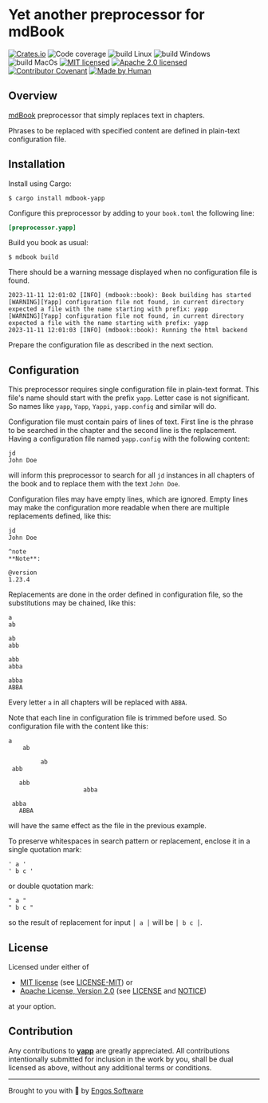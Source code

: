# Yet another preprocessor for mdBook

[![Crates.io][crates-badge]][crates-url]
![Code coverage][coverage-badge]
![build Linux][build-badge-linux]
![build Windows][build-badge-windows]
![build MacOs][build-badge-macos]
[![MIT licensed][mit-badge]][mit-license-url]
[![Apache 2.0 licensed][apache-badge]][apache-license-url]
[![Contributor Covenant][cc-badge]][cc-url]
[![Made by Human][mbh-badge]][cc-url]

[crates-badge]: https://img.shields.io/crates/v/mdbook-yapp.svg
[crates-url]: https://crates.io/crates/mdbook-yapp
[mit-badge]: https://img.shields.io/badge/License-MIT-blue.svg
[mit-url]: https://opensource.org/licenses/MIT
[mit-license-url]: https://github.com/EngosSoftware/yapp/blob/main/LICENSE-MIT
[apache-badge]: https://img.shields.io/badge/License-Apache%202.0-blue.svg
[apache-url]: https://www.apache.org/licenses/LICENSE-2.0
[apache-license-url]: https://github.com/EngosSoftware/yapp/blob/main/LICENSE
[apache-notice-url]: https://github.com/EngosSoftware/yapp/blob/main/NOTICE
[build-badge-linux]: https://github.com/EngosSoftware/kivi/actions/workflows/build-linux.yml/badge.svg
[build-badge-windows]: https://github.com/EngosSoftware/kivi/actions/workflows/build-windows.yml/badge.svg
[build-badge-macos]: https://github.com/EngosSoftware/kivi/actions/workflows/build-macos.yml/badge.svg
[coverage-badge]: https://img.shields.io/badge/Code%20coverage-20%25-green.svg
[cc-badge]: https://img.shields.io/badge/Contributor%20Covenant-2.1-4baaaa.svg
[cc-url]: https://github.com/EngosSoftware/yapp/blob/main/CODE_OF_CONDUCT.md
[mbh-badge]: https://img.shields.io/badge/Made_by-HUMAN-d35400.svg
[repository-url]: https://github.com/EngosSoftware/yapp
[mdBook]: https://github.com/rust-lang/mdBook

## Overview

[mdBook] preprocessor that simply replaces text in chapters.

Phrases to be replaced with specified content are defined in plain-text configuration file.

## Installation

Install using Cargo:

```shell
$ cargo install mdbook-yapp
```

Configure this preprocessor by adding to your `book.toml` the following line:

```toml
[preprocessor.yapp]
```

Build you book as usual:

```shell
$ mdbook build
```

There should be a warning message displayed when no configuration file is found.

```shell
2023-11-11 12:01:02 [INFO] (mdbook::book): Book building has started
[WARNING][Yapp] configuration file not found, in current directory expected a file with the name starting with prefix: yapp
[WARNING][Yapp] configuration file not found, in current directory expected a file with the name starting with prefix: yapp
2023-11-11 12:01:03 [INFO] (mdbook::book): Running the html backend
```

Prepare the configuration file as described in the next section.

## Configuration

This preprocessor requires single configuration file in plain-text format.
This file's name should start with the prefix `yapp`. Letter case is not significant.
So names like `yapp`, `Yapp`, `Yappi`, `yapp.config` and similar will do.

Configuration file must contain pairs of lines of text.
First line is the phrase to be searched in the chapter and the second line is the replacement.
Having a configuration file named `yapp.config` with the following content:

```text
jd
John Doe
```

will inform this preprocessor to search for all `jd` instances in all chapters of the book
and to replace them with the text `John Doe`.

Configuration files may have empty lines, which are ignored.
Empty lines may make the configuration more readable when there are multiple replacements defined, like this:

```text
jd
John Doe

^note
**Note**:

@version
1.23.4
```

Replacements are done in the order defined in configuration file, so the substitutions may be chained, like this:

```text
a
ab

ab
abb

abb
abba

abba
ABBA
```

Every letter `a` in all chapters will be replaced with `ABBA`.

Note that each line in configuration file is trimmed before used. So configuration file with the content like this:

```text
a
    ab

         ab
 abb

   abb
                     abba

 abba
   ABBA
```

will have the same effect as the file in the previous example.

To preserve whitespaces in search pattern or replacement, enclose it in a single quotation mark:

```text
' a '
' b c '
```

or double quotation mark:

```text
" a "
" b c "
```

so the result of replacement for input `│ a │` will be `│ b c │`.

## License

Licensed under either of

- [MIT license][mit-url] (see [LICENSE-MIT][mit-license-url]) or
- [Apache License, Version 2.0][apache-url] (see [LICENSE][apache-license-url] and [NOTICE][apache-notice-url])

at your option.

## Contribution

Any contributions to [**yapp**][repository-url] are greatly appreciated.
All contributions intentionally submitted for inclusion in the work by you,
shall be dual licensed as above, without any additional terms or conditions.

---

Brought to you with 💙 by [Engos Software](https://engos.de)
